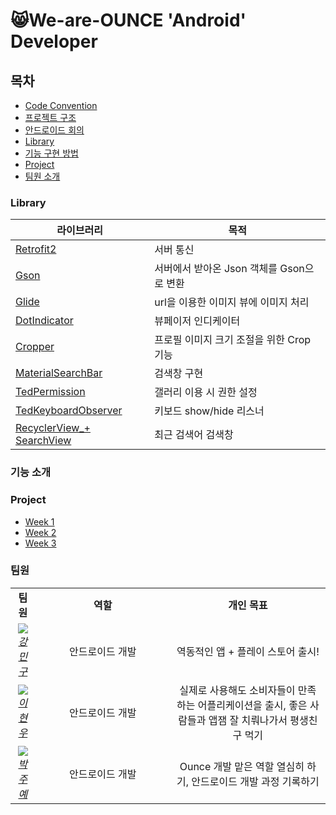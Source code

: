 # 😸We-are-OUNCE 'Android' Developer




## 목차

- [Code Convention](https://github.com/We-are-Ounce/OUNCE_Android/wiki/Code-Convention)
- [프로젝트 구조](https://github.com/We-are-Ounce/OUNCE_Android/wiki/%ED%94%84%EB%A1%9C%EC%A0%9D%ED%8A%B8-%EA%B5%AC%EC%A1%B0)
- [안드로이드 회의](https://github.com/We-are-Ounce/OUNCE_Android/wiki/%EC%95%88%EB%93%9C%EB%A1%9C%EC%9D%B4%EB%93%9C-%ED%9A%8C%EC%9D%98)
- [Library](#library)
- [기능 구현 방법](#기능-소개)
- [Project](#project)
- [팀원 소개](#팀원)


### Library

| 라이브러리           | 목적                             |
| -------------------- | -------------------------------- |
| [Retrofit2](https://github.com/square/retrofit)           | 서버 통신                        |
|[Gson](https://github.com/google/gson)|서버에서 받아온 Json 객체를 Gson으로 변환|
| [Glide](https://github.com/bumptech/glide)| url을 이용한 이미지 뷰에 이미지 처리    |
| [DotIndicator](https://github.com/tommybuonomo/dotsindicator?utm_source=android-arsenal.com&utm_medium=referral&utm_campaign=7127)         | 뷰페이저 인디케이터                   |
|[Cropper](https://github.com/ArthurHub/Android-Image-Cropper)|프로필 이미지 크기 조절을 위한 Crop 기능|
|[MaterialSearchBar](https://github.com/mancj/MaterialSearchBar)|검색창 구현 |
|[TedPermission](https://github.com/ParkSangGwon/TedPermission)| 갤러리 이용 시 권한 설정 |
|[TedKeyboardObserver](https://github.com/ParkSangGwon/TedKeyboardObserver)|키보드 show/hide 리스너|
|[RecyclerView_+ SearchView](https://github.com/l2hyunwoo/OunceCustomSearchBar)| 최근 검색어 검색창  |

           





### 기능 소개



### Project

- [Week 1](https://github.com/We-are-Ounce/OUNCE_Android/projects/1)
- [Week 2](https://github.com/We-are-Ounce/OUNCE_Android/projects/2)
- [Week 3](https://github.com/We-are-Ounce/OUNCE_Android/projects/3)



### 팀원
<table>
    <tr align="center">
        <td><B>팀원<B></td>
        <td width="200"><B>역할<B></td>
        <td><B>개인 목표<B></td>
    </tr>
    <tr align="center">
        <td>
            <img src="https://github.com/kangmin1012.png?size=100">
            <br>
            <a href="https://github.com/kangmin1012"><I>강민구</I></a>
        </td>
        <td width="100">안드로이드 개발</a></td>
        <td>역동적인 앱 + 플레이 스토어 출시!</td>
    </tr>
    <tr align="center">
        <td>
            <img src="https://github.com/l2hyunwoo.png?size=100">
            <br>
            <a href="https://github.com/l2hyunwoo"><I>이현우</I></a>
        </td>
        <td width="100">안드로이드 개발</a></td>
        <td>실제로 사용해도 소비자들이 만족하는 어플리케이션을 출시, 좋은 사람들과 앱잼 잘 치뤄나가서 평생친구 먹기</td>
    </tr>
    <tr align="center">
        <td>
            <img src="https://github.com/jooyae.png?size=100">
            <br>
            <a href="https://github.com/jooyae"><I>박주예</I></a>
        </td>
        <td width="100">안드로이드 개발</a></td>
        <td>Ounce 개발 맡은 역할 열심히 하기, 안드로이드 개발 과정 기록하기   </td>
    </tr>
</table>



